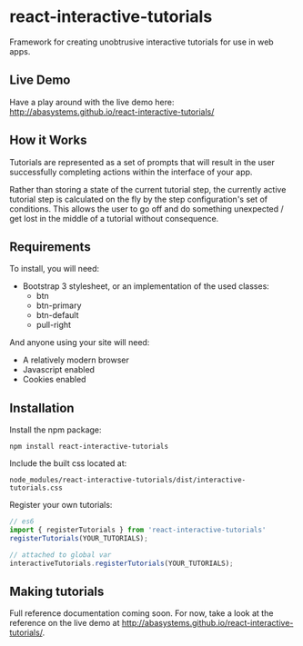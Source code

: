 # react-interactive-tutorials
Framework for creating unobtrusive interactive tutorials for use in web apps.

## Live Demo
Have a play around with the live demo here: http://abasystems.github.io/react-interactive-tutorials/

## How it Works
Tutorials are represented as a set of prompts that will result in the user successfully completing
actions within the interface of your app.

Rather than storing a state of the current tutorial step, the currently active tutorial step is
calculated on the fly by the step configuration's set of conditions. This allows the user to go off
and do something unexpected / get lost in the middle of a tutorial without consequence.

## Requirements
To install, you will need:

- Bootstrap 3 stylesheet, or an implementation of the used classes:
  - btn
  - btn-primary
  - btn-default
  - pull-right

And anyone using your site will need:

- A relatively modern browser
- Javascript enabled
- Cookies enabled

## Installation

Install the npm package:

```
npm install react-interactive-tutorials
```

Include the built css located at:

```
node_modules/react-interactive-tutorials/dist/interactive-tutorials.css
```

Register your own tutorials:
```javascript
// es6
import { registerTutorials } from 'react-interactive-tutorials'
registerTutorials(YOUR_TUTORIALS);

// attached to global var
interactiveTutorials.registerTutorials(YOUR_TUTORIALS);
```

## Making tutorials
Full reference documentation coming soon. For now, take a look at the reference on the live demo at
http://abasystems.github.io/react-interactive-tutorials/.

